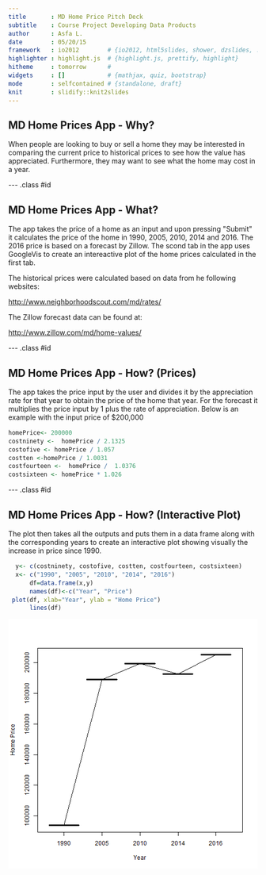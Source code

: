 ```yaml
---
title       : MD Home Price Pitch Deck 
subtitle    : Course Project Developing Data Products
author      : Asfa L.
date        : 05/20/15
framework   : io2012        # {io2012, html5slides, shower, dzslides, ...}
highlighter : highlight.js  # {highlight.js, prettify, highlight}
hitheme     : tomorrow      # 
widgets     : []            # {mathjax, quiz, bootstrap}
mode        : selfcontained # {standalone, draft}
knit        : slidify::knit2slides
---
```


## MD Home Prices App - Why?

When people are looking to buy or sell a home they may be interested in comparing the current price to historical prices to see how the value has appreciated. Furthermore, they may want to see what the home may cost in a year.

--- .class #id 

## MD Home Prices App - What?

The app takes the price of a home as an input and upon pressing "Submit" it calculates the price of the  home in 1990, 2005, 2010, 2014 and 2016.  The 2016 price is based on a forecast by Zillow. The scond tab in the app uses GoogleVis to create an intereactive plot of the home prices calculated in the first tab.

The historical prices were calculated based on data from he following websites:

http://www.neighborhoodscout.com/md/rates/

The Zillow forecast data can be found at:

http://www.zillow.com/md/home-values/


--- .class #id 

## MD Home Prices App - How? (Prices)

The app takes the price input by the user and divides it by the appreciation rate for that year to obtain the price of the home that year. For the forecast it multiplies the price input by 1 plus the rate of appreciation. Below is an example with the input price of $200,000


```r
homePrice<- 200000
costninety <-  homePrice / 2.1325
costofive <- homePrice / 1.057
costten <-homePrice / 1.0031
costfourteen <-  homePrice /  1.0376
costsixteen <- homePrice * 1.026
```



--- .class #id 

## MD Home Prices App - How? (Interactive Plot)

The plot then takes all the outputs and puts them in a data frame along with the corresponding years to create an interactive plot showing visually the increase in price since 1990.


```r
  y<- c(costninety, costofive, costten, costfourteen, costsixteen)
  x<- c("1990", "2005", "2010", "2014", "2016")
      df=data.frame(x,y)
      names(df)<-c("Year", "Price")
 plot(df, xlab="Year", ylab = "Home Price")
      lines(df)
```

![plot of chunk unnamed-chunk-2](assets/fig/unnamed-chunk-2-1.png) 

